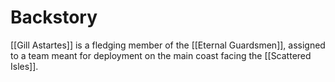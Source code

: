 # Backstory
[[Gill Astartes]] is a fledging member of the [[Eternal Guardsmen]], assigned to a team meant for deployment on the main coast facing the [[Scattered Isles]]. 